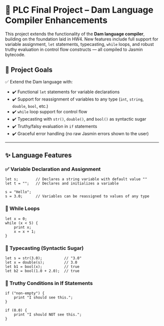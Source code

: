 # 🔧 PLC Final Project – Dam Language Compiler Enhancements

This project extends the functionality of the **Dam language compiler**, building on the foundation laid in HW4. New features include full support for variable assignment, `let` statements, typecasting, `while` loops, and robust truthy evaluation in control flow constructs — all compiled to Jasmin bytecode.

## 📌 Project Goals

✅ Extend the Dam language with:

- ✔️ Functional `let` statements for variable declarations
- ✔️ Support for reassignment of variables to any type (`int`, `string`, `double`, `bool`, etc.)
- ✔️ `while` loop support for control flow
- ✔️ Typecasting with `str()`, `double()`, and `bool()` as syntactic sugar
- ✔️ Truthy/falsy evaluation in `if` statements
- ✔️ Graceful error handling (no raw Jasmin errors shown to the user)

---

## ✨ Language Features

### ✅ Variable Declaration and Assignment

```dam
let s;        // Declares a string variable with default value ""
let t = "";   // Declares and initializes a variable

s = "Hello";
s = 3.0;      // Variables can be reassigned to values of any type
```

### 🔁 While Loops
```
let x = 0;
while (x < 5) {
    print x;
    x = x + 1;
}
```

### 🔄 Typecasting (Syntactic Sugar)
```
let s = str(3.0);          // "3.0"
let x = double(s);         // 3.0
let b1 = bool(x);          // true
let b2 = bool(1.0 + 2.0);  // true
```

### 🔂 Truthy Conditions in If Statements
```
if ("non-empty") {
    print "I should see this.";
}

if (0.0) {
    print "I should NOT see this.";
}
```
